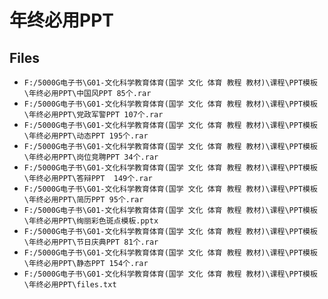 # 年终必用PPT

## Files

- `F:/5000G电子书\G01-文化科学教育体育(国学 文化 体育 教程 教材)\课程\PPT模板\年终必用PPT\中国风PPT 85个.rar`
- `F:/5000G电子书\G01-文化科学教育体育(国学 文化 体育 教程 教材)\课程\PPT模板\年终必用PPT\党政军警PPT 107个.rar`
- `F:/5000G电子书\G01-文化科学教育体育(国学 文化 体育 教程 教材)\课程\PPT模板\年终必用PPT\动态PPT 195个.rar`
- `F:/5000G电子书\G01-文化科学教育体育(国学 文化 体育 教程 教材)\课程\PPT模板\年终必用PPT\岗位竞聘PPT 34个.rar`
- `F:/5000G电子书\G01-文化科学教育体育(国学 文化 体育 教程 教材)\课程\PPT模板\年终必用PPT\答辩PPT  149个.rar`
- `F:/5000G电子书\G01-文化科学教育体育(国学 文化 体育 教程 教材)\课程\PPT模板\年终必用PPT\简历PPT 95个.rar`
- `F:/5000G电子书\G01-文化科学教育体育(国学 文化 体育 教程 教材)\课程\PPT模板\年终必用PPT\绚丽彩色斑点模板.pptx`
- `F:/5000G电子书\G01-文化科学教育体育(国学 文化 体育 教程 教材)\课程\PPT模板\年终必用PPT\节日庆典PPT 81个.rar`
- `F:/5000G电子书\G01-文化科学教育体育(国学 文化 体育 教程 教材)\课程\PPT模板\年终必用PPT\静态PPT 154个.rar`
- `F:/5000G电子书\G01-文化科学教育体育(国学 文化 体育 教程 教材)\课程\PPT模板\年终必用PPT\files.txt`
